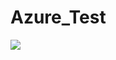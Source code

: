 # Azure_Test
[<img src="http://azuredeploy.net/deploybutton.png"/>](https://portal.azure.com/#create/Microsoft.Template/uri/https%3A%2F%2Fraw.githubusercontent.com%2Fnamasivayagam%2FAzure_Test%2Fmaster%2FAzureDeploy_Parameters.json)
